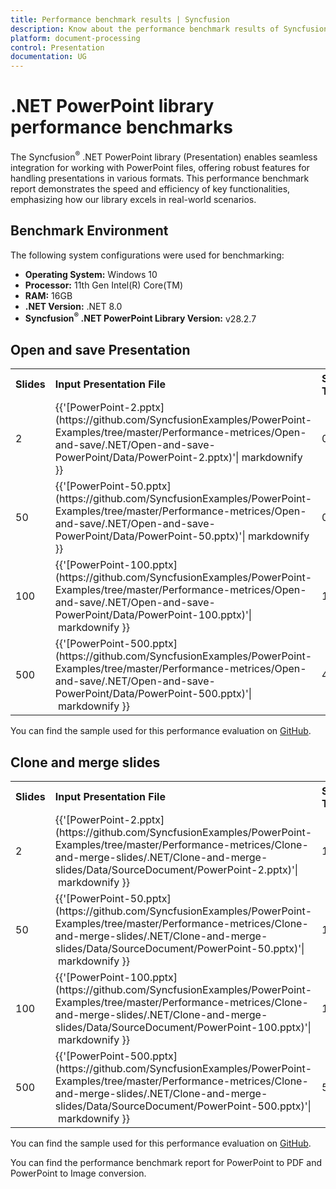 ```yaml
---
title: Performance benchmark results | Syncfusion
description: Know about the performance benchmark results of Syncfusion® .NET PowerPoint library with different slide count 
platform: document-processing
control: Presentation
documentation: UG
---
```


# .NET PowerPoint library performance benchmarks

The Syncfusion<sup>&reg;</sup> .NET PowerPoint library (Presentation) enables seamless integration for working with PowerPoint files, offering robust features for handling presentations in various formats. This performance benchmark report demonstrates the speed and efficiency of key functionalities, emphasizing how our library excels in real-world scenarios. 

## Benchmark Environment 

The following system configurations were used for benchmarking: 

* **Operating System:** Windows 10
* **Processor:** 11th Gen Intel(R) Core(TM)
* **RAM:** 16GB
* **.NET Version:** .NET 8.0
* **Syncfusion<sup>&reg;</sup> .NET PowerPoint Library Version:** v28.2.7

## Open and save Presentation 

<table>
<tr>
    <td><strong>Slides</strong></td>
    <td><strong>Input Presentation File</strong></td>
    <td><strong>Syncfusion<sup>&reg;</sup> Time (sec)</strong></td>
</tr>
<tr>
    <td>2</td>
    <td>{{'[PowerPoint-2.pptx](https://github.com/SyncfusionExamples/PowerPoint-Examples/tree/master/Performance-metrices/Open-and-save/.NET/Open-and-save-PowerPoint/Data/PowerPoint-2.pptx)'| markdownify }}</td>
    <td>0.4</td>
</tr>
<tr>
    <td>50</td>
    <td>{{'[PowerPoint-50.pptx](https://github.com/SyncfusionExamples/PowerPoint-Examples/tree/master/Performance-metrices/Open-and-save/.NET/Open-and-save-PowerPoint/Data/PowerPoint-50.pptx)'| markdownify }}</td>
    <td>0.7</td>
</tr>
<tr>
    <td>100</td>
    <td>{{'[PowerPoint-100.pptx](https://github.com/SyncfusionExamples/PowerPoint-Examples/tree/master/Performance-metrices/Open-and-save/.NET/Open-and-save-PowerPoint/Data/PowerPoint-100.pptx)'| markdownify }}</td>
    <td>1.2</td>
</tr>
<tr>
    <td>500</td>
    <td>{{'[PowerPoint-500.pptx](https://github.com/SyncfusionExamples/PowerPoint-Examples/tree/master/Performance-metrices/Open-and-save/.NET/Open-and-save-PowerPoint/Data/PowerPoint-500.pptx)'| markdownify }}</td>
    <td>4.9</td>
</tr>
</table>

You can find the sample used for this performance evaluation on [GitHub](https://github.com/SyncfusionExamples/PowerPoint-Examples/tree/master/Performance-metrices/Open-and-save/).

## Clone and merge slides 

<table>
<tr>
    <td><strong>Slides</strong></td>
    <td><strong>Input Presentation File</strong></td>
    <td><strong>Syncfusion<sup>&reg;</sup> Time (sec)</strong></td>
</tr>
<tr>
    <td>2</td>
    <td>{{'[PowerPoint-2.pptx](https://github.com/SyncfusionExamples/PowerPoint-Examples/tree/master/Performance-metrices/Clone-and-merge-slides/.NET/Clone-and-merge-slides/Data/SourceDocument/PowerPoint-2.pptx)'| markdownify }}</td>
    <td>1.1</td>
</tr>
<tr>
    <td>50</td>
    <td>{{'[PowerPoint-50.pptx](https://github.com/SyncfusionExamples/PowerPoint-Examples/tree/master/Performance-metrices/Clone-and-merge-slides/.NET/Clone-and-merge-slides/Data/SourceDocument/PowerPoint-50.pptx)'| markdownify }}</td>
    <td>1.2</td>
</tr>
<tr>
    <td>100</td>
    <td>{{'[PowerPoint-100.pptx](https://github.com/SyncfusionExamples/PowerPoint-Examples/tree/master/Performance-metrices/Clone-and-merge-slides/.NET/Clone-and-merge-slides/Data/SourceDocument/PowerPoint-100.pptx)'| markdownify }}</td>
    <td>1.3</td>
</tr>
<tr>
    <td>500</td>
    <td>{{'[PowerPoint-500.pptx](https://github.com/SyncfusionExamples/PowerPoint-Examples/tree/master/Performance-metrices/Clone-and-merge-slides/.NET/Clone-and-merge-slides/Data/SourceDocument/PowerPoint-500.pptx)'| markdownify }}</td>
    <td>5.4</td>
</tr>
</table>

You can find the sample used for this performance evaluation on [GitHub](https://github.com/SyncfusionExamples/PowerPoint-Examples/tree/master/Performance-metrices/Clone-and-merge-slides/).

You can find the performance benchmark report for PowerPoint to PDF and PowerPoint to Image conversion.